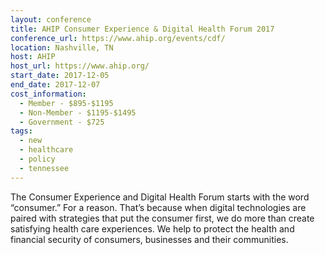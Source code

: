 ```yaml
---
layout: conference
title: AHIP Consumer Experience & Digital Health Forum 2017
conference_url: https://www.ahip.org/events/cdf/
location: Nashville, TN
host: AHIP
host_url: https://www.ahip.org/
start_date: 2017-12-05
end_date: 2017-12-07
cost_information:
  - Member - $895-$1195
  - Non-Member - $1195-$1495
  - Government - $725
tags:
  - new
  - healthcare
  - policy
  - tennessee
---
```


The Consumer Experience and Digital Health Forum starts with the word “consumer.” For a reason. That’s because when digital technologies are paired with strategies that put the consumer first, we do more than create satisfying health care experiences. We help to protect the health and financial security of consumers, businesses and their communities.
